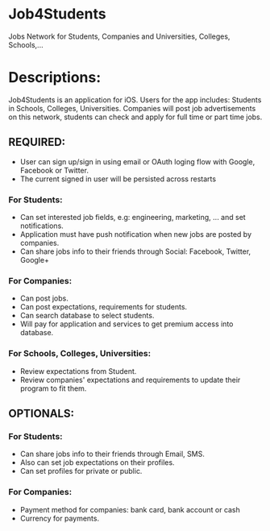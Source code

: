 # Job4Students
Jobs Network for Students, Companies and Universities, Colleges, Schools,...

# Descriptions:
Job4Students is an application for iOS. 
Users for the app includes: Students in Schools, Colleges, Universities.
Companies will post job advertisements on this network, students can check and apply for full time or part time jobs.

## REQUIRED:
- User can sign up/sign in using email or OAuth loging flow with Google, Facebook or Twitter.
- The current signed in user will be persisted across restarts

### For Students:
- Can set interested job fields, e.g: engineering, marketing, ... and set notifications.
- Application must have push notification when new jobs are posted by companies.
- Can share jobs info to their friends through Social: Facebook, Twitter, Google+

### For Companies:
- Can post jobs.
- Can post expectations, requirements for students.
- Can search database to select students.
- Will pay for application and services to get premium access into database.

### For Schools, Colleges, Universities:
- Review expectations from Student.
- Review companies' expectations and requirements to update their program to fit them.

## OPTIONALS:
### For Students: 
- Can share jobs info to their friends through Email, SMS.
- Also can set job expectations on their profiles.
- Can set profiles for private or public.

### For Companies:
- Payment method for companies: bank card, bank account or cash
- Currency for payments.


